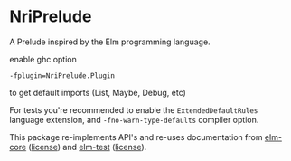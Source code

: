 # NriPrelude

A Prelude inspired by the Elm programming language.

enable ghc option

```
-fplugin=NriPrelude.Plugin
```

to get default imports (List, Maybe, Debug, etc)

For tests you're recommended to enable the `ExtendedDefaultRules` language extension, and `-fno-warn-type-defaults` compiler option.

This package re-implements API's and re-uses documentation from [elm-core][] ([license](./licenses/ELM_CORE_LICENSE)) and [elm-test][] ([license](./licenses/ELM_TEST_LICENSE)).

[elm-core]: https://github.com/elm/core
[elm-test]: https://github.com/elm-community/elm-test

